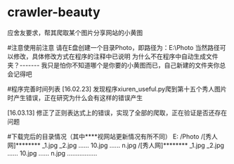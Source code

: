 # crawler-beauty
应舍友要求，帮其爬取某个图片分享网站的小黄图

#注意使用前注意
请在E盘创建一个目录Photo，即路径为：E:\Photo
当然路径可以修改，具体修改方式在程序的注释中已说明
为什么不在程序中自动生成文件夹？------- 我只是怕你不知道哪个是你要的小黄图而已，自己新建的文件夹你总会记得吧

#程序完善时间列表
[16.02.23]  发现程序xiuren_useful.py爬到第十五个秀人图片时产生错误，正在研究为什么会有这样的错误产生

[16.03.13]  修正了正则表达式上的错误，实现了全部的爬取，正在验证是否还存在问题

#下载完后的目录情况（其中****视网站更新情况有所不同）
E:
  /Photo
    /[秀人网]********
      _1.jpg
      _2.jpg
      ......
      10.jpg
      ......
      n.jpg
    /[秀人网]********
      _1.jpg
      _2.jpg
      ......
      10.jpg
      ......
      n.jpg
    .................
